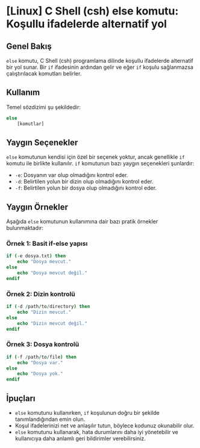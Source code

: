 # [Linux] C Shell (csh) else komutu: Koşullu ifadelerde alternatif yol

## Genel Bakış
`else` komutu, C Shell (csh) programlama dilinde koşullu ifadelerde alternatif bir yol sunar. Bir `if` ifadesinin ardından gelir ve eğer `if` koşulu sağlanmazsa çalıştırılacak komutları belirler.

## Kullanım
Temel sözdizimi şu şekildedir:

```csh
else
    [komutlar]
```

## Yaygın Seçenekler
`else` komutunun kendisi için özel bir seçenek yoktur, ancak genellikle `if` komutu ile birlikte kullanılır. `if` komutunun bazı yaygın seçenekleri şunlardır:
- `-e`: Dosyanın var olup olmadığını kontrol eder.
- `-d`: Belirtilen yolun bir dizin olup olmadığını kontrol eder.
- `-f`: Belirtilen yolun bir dosya olup olmadığını kontrol eder.

## Yaygın Örnekler
Aşağıda `else` komutunun kullanımına dair bazı pratik örnekler bulunmaktadır:

### Örnek 1: Basit if-else yapısı
```csh
if (-e dosya.txt) then
    echo "Dosya mevcut."
else
    echo "Dosya mevcut değil."
endif
```

### Örnek 2: Dizin kontrolü
```csh
if (-d /path/to/directory) then
    echo "Dizin mevcut."
else
    echo "Dizin mevcut değil."
endif
```

### Örnek 3: Dosya kontrolü
```csh
if (-f /path/to/file) then
    echo "Dosya var."
else
    echo "Dosya yok."
endif
```

## İpuçları
- `else` komutunu kullanırken, `if` koşulunun doğru bir şekilde tanımlandığından emin olun.
- Koşul ifadelerinizi net ve anlaşılır tutun, böylece kodunuz okunabilir olur.
- `else` komutunu kullanarak, hata durumlarını daha iyi yönetebilir ve kullanıcıya daha anlamlı geri bildirimler verebilirsiniz.